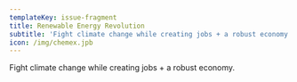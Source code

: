 ```yaml
---
templateKey: issue-fragment
title: Renewable Energy Revolution
subtitle: 'Fight climate change while creating jobs + a robust economy.'
icon: /img/chemex.jpb
---
```

 Fight climate change while creating jobs + a robust economy.
